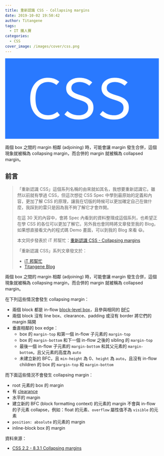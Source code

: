 ```yaml
---
title: 重新認識 CSS - Collapsing margins
date: 2019-10-02 19:50:42
author: Titangene
tags:
  - IT 鐵人賽
categories:
  - CSS
cover_image: /images/cover/css.png
---
```


![](../images/cover/css.png)

兩個 box 之間的 margin 相鄰 (adjoining) 時，可能會讓 margin 發生合併，這個現象就被稱為 collapsing margin，而合併的 margin 就被稱為 collapsed margin。

<!-- more -->

## 前言

> 「重新認識 CSS」這個系列名稱的由來就如其名，我想要重新認識它。雖然以前就有學過 CSS，但這次想從 CSS Spec 中學到最原始的定義和內容，更加了解 CSS 的原理，讓我在切版的時候可以更加確定自己在做什麼，我踩到的雷只是因為我不夠了解它才會炸開。
> 
> 在這 30 天的內容中，會將 Spec 內看到的資料整理成這個系列，也希望正在學 CSS 的各位可以更加了解它。另外我也會同時將文章發至我的 Blog，如果想直接看文內的程式碼 Demo 畫面，可以到我的 Blog 來看 😃。
> 
> 本文同步發表於 iT 邦幫忙：[重新認識 CSS - Collapsing margins](https://ithelp.ithome.com.tw/articles/10223906)
> 
> 「重新認識 CSS」系列文章發文於：
> - [iT 邦幫忙](https://ithelp.ithome.com.tw/users/20117586/ironman/2617)
> - [Titangene Blog](https://titangene.github.io/tags/it-%E9%90%B5%E4%BA%BA%E8%B3%BD/)

兩個 box 之間的 margin 相鄰 (adjoining) 時，可能會讓 margin 發生合併，這個現象就被稱為 collapsing margin，而合併的 margin 就被稱為 collapsed margin。

在下列這些情況會發生 collapsing margin：
- 兩個 block 都是 in-flow [block-level box](https://www.w3.org/TR/CSS22/visuren.html#block-boxes)，且參與相同的 [BFC](https://www.w3.org/TR/CSS22/visuren.html#block-formatting)
- 兩個 block 沒有 line box、clearance、padding 或沒有 border 將它們的 margin 隔開
- 垂直相鄰的 box edge：
  - box 的 `margin-top` 和第一個 in-flow 子元素的 `margin-top`
  - box 的 `margin-bottom` 和下一個 in-flow 之後的 sibling 的 `margin-top`
  - 最後一個 in-flow 子元素的 `margin-bottom` 和其父元素的 `margin-bottom`，且父元素的高度為 `auto`
  - 未建立新的 BFC，且 `min-height` 為 0、`height` 為 `auto`，且沒有 in-flow children 的 box 的 `margin-top` 和 `margin-bottom`

而下面這些情況不會發生 collapsing margin：
- root 元素的 box 的 margin
- 有 [clearance](https://www.w3.org/TR/CSS22/visuren.html#clearance)
- 水平的 margin
- 建立新的 BFC (block formatting context) 的元素的 margin 不會與 in-flow 的子元素 collapse，例如：float 的元素、`overflow` 屬性值不為 `visible` 的元素
- `position: absolute` 的元素的 margin
- inline-block box 的 margin

資料來源：
- [CSS 2.2 - 8.3.1 Collapsing margins](https://www.w3.org/TR/CSS22/box.html#collapsing-margins)